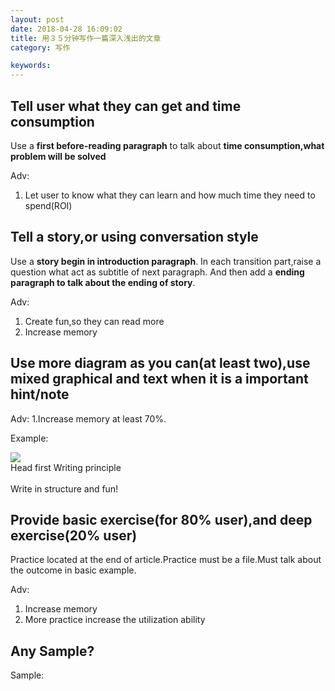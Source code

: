 ```yaml
---
layout: post
date: 2018-04-28 16:09:02
title: 用３５分钟写作一篇深入浅出的文章
category: 写作

keywords:
---
```


## Tell user what they can get and time consumption

Use a **first before-reading paragraph** to talk about **time consumption,what problem will be solved**

Adv:

1.  Let user to know what they can learn and how much time they need to spend(ROI)

## Tell a story,or using conversation style

Use a **story begin in introduction paragraph**.
In each transition part,raise a question what act as subtitle of next paragraph.
And then add a **ending paragraph to talk about the ending of story**.

Adv:

1.  Create fun,so they can read more
2.  Increase memory

## Use more diagram as you can(at least two),use mixed graphical and text when it is a important hint/note

Adv:
1.Increase memory at least 70%.

Example:

<div class="minipic-container">
<img class="minipic" src="/blog_accessary/writing_common_accessary/principle.jpg" />
<div class="minitext-container">
<div class="minipic-title">Head first Writing principle</div><br />
<div class="minipic-content">Write in structure and fun!</div>
</div>
</div>

## Provide basic exercise(for 80% user),and deep exercise(20% user)

Practice located at the end of article.Practice must be a file.Must talk about the outcome in basic example.

Adv:

1.  Increase memory
2.  More practice increase the utilization ability

## Any Sample?

Sample:
